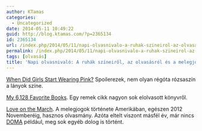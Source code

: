 ```yaml
---
author: KTamas
categories:
  - Uncategorized
date: 2014-05-11 10:49:22
guid: http://blog.ktamas.com/?p=2365134
id: 2365134
url: /index.php/2014/05/11/napi-olvasnivalo-a-ruhak-szineirol-az-olvasasrol-es-a-melegjogokrol/
permalink: /index.php/2014/05/11/napi-olvasnivalo-a-ruhak-szineirol-az-olvasasrol-es-a-melegjogokrol/
tags: [olvasás]
title: 'Napi olvasnivaló: A ruhák színeiről, az olvasásról és a melegjogokról'
---
```


[When Did Girls Start Wearing Pink?](http://www.smithsonianmag.com/arts-culture/When-Did-Girls-Start-Wearing-Pink.html?c=y&page=1) Spoilerezek, nem olyan régóta rózsaszín a lányok színe.

[My 6,128 Favorite Books](http://online.wsj.com/article/SB10000872396390444868204578064483923017090.html). Egy remek cikk nagyon sok elolvasott könyvről.

[Love on the March](http://www.newyorker.com/reporting/2012/11/12/121112fa_fact_ross?currentPage=all). A melegjogok története Amerikában, egészen 2012 Novemberéig, hasznos olvasmány. Azóta eltelt viszont másfél év, már nincs [DOMA](http://en.wikipedia.org/wiki/Defense_of_Marriage_Act) például, meg sok egyéb dolog is történt.
